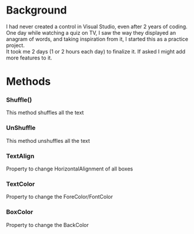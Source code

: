 # Background

I had never created a control in Visual Studio, even after 2 years of coding. One day while watching a quiz on TV, I saw the way they displayed an anagram of words, and taking inspiration from it, I started this as a practice project.  
It took me 2 days (1 or 2 hours each day) to finalize it. If asked I might add more features to it.

# Methods



### Shuffle()
This method shuffles all the text

### UnShuffle
This method unshuffles all the text

### TextAlign
Property to change HorizontalAlignment of all boxes

### TextColor
Property to change the ForeColor/FontColor

### BoxColor
Property to change the BackColor

